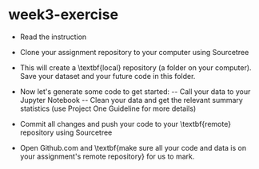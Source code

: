 # week3-exercise
- Read the instruction
- Clone your assignment repository to your computer using Sourcetree
- This will create a \textbf{local} repository (a folder on your computer). Save your dataset and your future code in this folder.
- Now let's generate some code to get started:
 --  Call your data to your Jupyter Notebook
 --  Clean your data and get the relevant summary statistics (use Project One Guideline for more details)

- Commit all changes and push your code to your \textbf{remote} repository using Sourcetree
- Open Github.com and \textbf{make sure all your code and data is on your assignment's remote repository} for us to mark.
